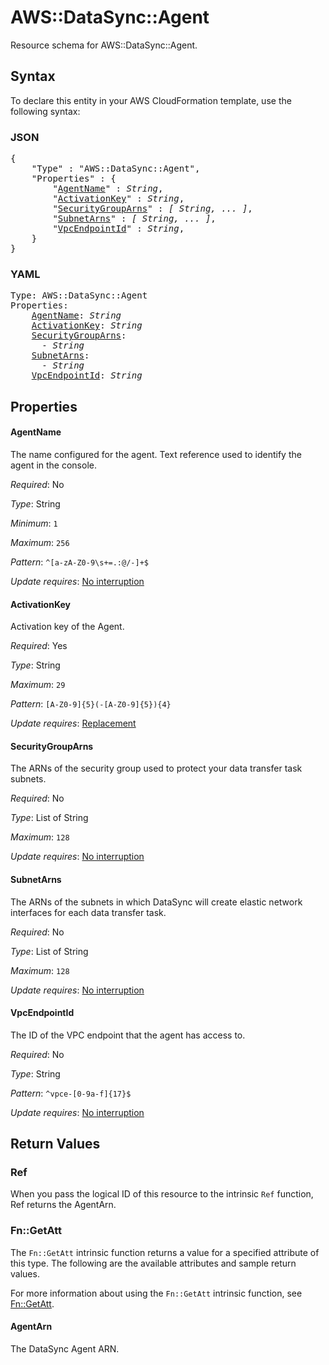 # AWS::DataSync::Agent

Resource schema for AWS::DataSync::Agent.

## Syntax

To declare this entity in your AWS CloudFormation template, use the following syntax:

### JSON

<pre>
{
    "Type" : "AWS::DataSync::Agent",
    "Properties" : {
        "<a href="#agentname" title="AgentName">AgentName</a>" : <i>String</i>,
        "<a href="#activationkey" title="ActivationKey">ActivationKey</a>" : <i>String</i>,
        "<a href="#securitygrouparns" title="SecurityGroupArns">SecurityGroupArns</a>" : <i>[ String, ... ]</i>,
        "<a href="#subnetarns" title="SubnetArns">SubnetArns</a>" : <i>[ String, ... ]</i>,
        "<a href="#vpcendpointid" title="VpcEndpointId">VpcEndpointId</a>" : <i>String</i>,
    }
}
</pre>

### YAML

<pre>
Type: AWS::DataSync::Agent
Properties:
    <a href="#agentname" title="AgentName">AgentName</a>: <i>String</i>
    <a href="#activationkey" title="ActivationKey">ActivationKey</a>: <i>String</i>
    <a href="#securitygrouparns" title="SecurityGroupArns">SecurityGroupArns</a>: <i>
      - String</i>
    <a href="#subnetarns" title="SubnetArns">SubnetArns</a>: <i>
      - String</i>
    <a href="#vpcendpointid" title="VpcEndpointId">VpcEndpointId</a>: <i>String</i>
</pre>

## Properties

#### AgentName

The name configured for the agent. Text reference used to identify the agent in the console.

_Required_: No

_Type_: String

_Minimum_: <code>1</code>

_Maximum_: <code>256</code>

_Pattern_: <code>^[a-zA-Z0-9\s+=.:@/-]+$</code>

_Update requires_: [No interruption](https://docs.aws.amazon.com/AWSCloudFormation/latest/UserGuide/using-cfn-updating-stacks-update-behaviors.html#update-no-interrupt)

#### ActivationKey

Activation key of the Agent.

_Required_: Yes

_Type_: String

_Maximum_: <code>29</code>

_Pattern_: <code>[A-Z0-9]{5}(-[A-Z0-9]{5}){4}</code>

_Update requires_: [Replacement](https://docs.aws.amazon.com/AWSCloudFormation/latest/UserGuide/using-cfn-updating-stacks-update-behaviors.html#update-replacement)

#### SecurityGroupArns

The ARNs of the security group used to protect your data transfer task subnets.

_Required_: No

_Type_: List of String

_Maximum_: <code>128</code>

_Update requires_: [No interruption](https://docs.aws.amazon.com/AWSCloudFormation/latest/UserGuide/using-cfn-updating-stacks-update-behaviors.html#update-no-interrupt)

#### SubnetArns

The ARNs of the subnets in which DataSync will create elastic network interfaces for each data transfer task.

_Required_: No

_Type_: List of String

_Maximum_: <code>128</code>

_Update requires_: [No interruption](https://docs.aws.amazon.com/AWSCloudFormation/latest/UserGuide/using-cfn-updating-stacks-update-behaviors.html#update-no-interrupt)

#### VpcEndpointId

The ID of the VPC endpoint that the agent has access to.

_Required_: No

_Type_: String

_Pattern_: <code>^vpce-[0-9a-f]{17}$</code>

_Update requires_: [No interruption](https://docs.aws.amazon.com/AWSCloudFormation/latest/UserGuide/using-cfn-updating-stacks-update-behaviors.html#update-no-interrupt)

## Return Values

### Ref

When you pass the logical ID of this resource to the intrinsic `Ref` function, Ref returns the AgentArn.

### Fn::GetAtt

The `Fn::GetAtt` intrinsic function returns a value for a specified attribute of this type. The following are the available attributes and sample return values.

For more information about using the `Fn::GetAtt` intrinsic function, see [Fn::GetAtt](https://docs.aws.amazon.com/AWSCloudFormation/latest/UserGuide/intrinsic-function-reference-getatt.html).

#### AgentArn

The DataSync Agent ARN.

